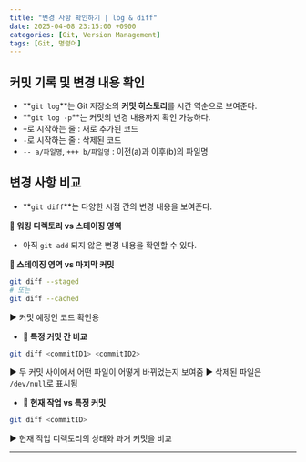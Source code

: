 ```yaml
---
title: "변경 사항 확인하기 | log & diff"
date: 2025-04-08 23:15:00 +0900
categories: [Git, Version Management]
tags: [Git, 명령어]
---
```


## **커밋 기록 및 변경 내용 확인**

- **`git log`**는 Git 저장소의 **커밋 히스토리**를 시간 역순으로 보여준다.
- **`git log -p`**는 커밋의 변경 내용까지 확인 가능하다.
 - `+`로 시작하는 줄 : 새로 추가된 코드
 - `-`로 시작하는 줄 : 삭제된 코드
 - `-- a/파일명`, `+++ b/파일명` : 이전(a)과 이후(b)의 파일명

## **변경 사항 비교**

- **`git diff`**는 다양한 시점 간의 변경 내용을 보여준다.

**🔸 워킹 디렉토리 vs 스테이징 영역**
  - 아직 `git add` 되지 않은 변경 내용을 확인할 수 있다.

**🔸 스테이징 영역 vs 마지막 커밋**

```bash
git diff --staged
# 또는
git diff --cached
```
▶ 커밋 예정인 코드 확인용

- **🔸 특정 커밋 간 비교**

```bash
git diff <commitID1> <commitID2>
```

▶ 두 커밋 사이에서 어떤 파일이 어떻게 바뀌었는지 보여줌
▶ 삭제된 파일은 `/dev/null`로 표시됨

- **🔸 현재 작업 vs 특정 커밋**
```bash
git diff <commitID>
```

▶ 현재 작업 디렉토리의 상태와 과거 커밋을 비교

---
